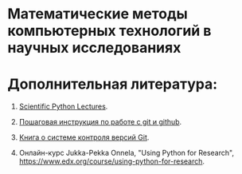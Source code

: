 # Математические методы компьютерных технологий в научных исследованиях 

[//]: # (Mathematical Methods and Computer Technologies in Research)

# Дополнительная литература:

1. [Scientific Python Lectures](https://github.com/jrjohansson/scientific-python-lectures). 

2. [Пошаговая инструкция по работе с git и github](https://github.com/andreiled/mipt-cs-4sem/wiki/%D0%9F%D0%BE%D1%88%D0%B0%D0%B3%D0%BE%D0%B2%D0%B0%D1%8F-%D0%B8%D0%BD%D1%81%D1%82%D1%80%D1%83%D0%BA%D1%86%D0%B8%D1%8F-%D0%BF%D0%BE-%D1%80%D0%B0%D0%B1%D0%BE%D1%82%D0%B5-%D1%81-git-%D0%B8-github-%D0%B4%D0%BB%D1%8F-%D1%81%D1%82%D1%83%D0%B4%D0%B5%D0%BD%D1%82%D0%BE%D0%B2).

3. [Книга о системе контроля версий Git](https://git-scm.com/book/ru/v2).

[//]: # (4. Зализняк В.Е. Основы научных вычислений. Введение в численные методы для физиков. Учебное пособие. — М.: Едиториал УРСС, 2002.)

[//]: # (5. Киреев, Пантелеев: Численные методы в примерах и задачах. Учебное пособие. Издательство: Лань, 2015.)

4. Онлайн-курс Jukka-Pekka Onnela, "Using Python for Research", https://www.edx.org/course/using-python-for-research.
